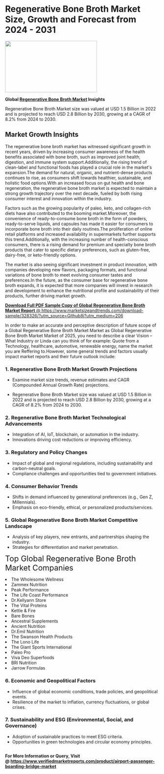 <H1>Regenerative Bone Broth Market Size, Growth and Forecast from 2024 - 2031</H1><img class="aligncenter size-medium wp-image-584254" src="https://thirdeyenews.in/wp-content/uploads/2024/09/Global-Market-Research-300x168.jpeg" alt="" width="300" height="168" /><p><strong>Global&nbsp;<a href="https://www.marketsizeandtrends.com/download-sample/328326/?utm_source=Github8j?utm_medium=206">Regenerative Bone Broth Market</a> Insights</strong></p><p>Regenerative Bone Broth Market size was valued at USD 1.5 Billion in 2022 and is projected to reach USD 2.8 Billion by 2030, growing at a CAGR of 8.2% from 2024 to 2030.</p><p><h2>Market Growth Insights</h2> <p>The regenerative bone broth market has witnessed significant growth in recent years, driven by increasing consumer awareness of the health benefits associated with bone broth, such as improved joint health, digestion, and immune system support.Additionally, the rising trend of clean-label and functional foods has played a crucial role in the market's expansion.The demand for natural, organic, and nutrient-dense products continues to rise, as consumers shift towards healthier, sustainable, and holistic food options.With an increased focus on gut health and bone regeneration, the regenerative bone broth market is expected to maintain a strong growth trajectory over the next decade, fueled by both rising consumer interest and innovation within the industry.</p> <p><a href="#"></a></p> <p>Factors such as the growing popularity of paleo, keto, and collagen-rich diets have also contributed to the booming market.Moreover, the convenience of ready-to-consume bone broth in the form of powders, ready-to-serve liquids, and capsules has made it easier for consumers to incorporate bone broth into their daily routines.The proliferation of online retail platforms and increased availability in supermarkets further supports this trend.Additionally, with the increasing number of health-conscious consumers, there is a rising demand for premium and specialty bone broth products that cater to specific dietary preferences, such as gluten-free, dairy-free, or keto-friendly options.</p> <p>The market is also seeing significant investment in product innovation, with companies developing new flavors, packaging formats, and functional variations of bone broth to meet evolving consumer tastes and preferences.In the future, as the consumer base for regenerative bone broth expands, it is expected that more companies will invest in research and development to enhance the nutritional profile and sustainability of their products, further driving market growth.</p> <p><a href="#"></p><p><span class=""><strong>Download Full PDF Sample Copy of Global Regenerative Bone Broth Market Report</strong> @ <a href="https://www.marketsizeandtrends.com/download-sample/328326/?utm_source=Github8j?utm_medium=206" target="_blank">https://www.marketsizeandtrends.com/download-sample/328326/?utm_source=Github8j?utm_medium=206</a></span></p><p>In order to make an accurate and perceptive description of future scope of a Global&nbsp;Regenerative Bone Broth Market Market as Global&nbsp;Regenerative Bone Broth Market Market of 2025, you need to describe a clear Vision &ndash; What Industry or Linda can you think of for example: Quote from a Technology, healthcare, automotive, renewable energy, name the market you are Reffering to.However, some general trends and factors usually impact market reports and their future outlook include:</p><h3>1.&nbsp;<strong>Regenerative Bone Broth Market Growth Projections</strong></h3><ul><li>Examine market size trends, revenue estimates and CAGR (Compounded Annual Growth Rate) projections.</li><li><p>Regenerative Bone Broth Market size was valued at USD 1.5 Billion in 2022 and is projected to reach USD 2.8 Billion by 2030, growing at a CAGR of 8.2% from 2024 to 2030.</p></li></ul><h3>2.&nbsp;<strong>Regenerative Bone Broth Market Technological Advancements</strong></h3><ul><li>Integration of AI, IoT, blockchain, or automation in the industry.</li><li>Innovations driving cost reductions or improving efficiency.</li></ul><h3>3.&nbsp;<strong>Regulatory and Policy Changes</strong></h3><ul><li>Impact of global and regional regulations, including sustainability and carbon-neutral goals.</li><li>Compliance challenges and opportunities tied to government initiatives.</li></ul><h3>4.&nbsp;<strong>Consumer Behavior Trends</strong></h3><ul><li>Shifts in demand influenced by generational preferences (e.g., Gen Z, Millennials).</li><li>Emphasis on eco-friendly, ethical, or personalized products/services.</li></ul><h3>5.&nbsp;<strong>Global Regenerative Bone Broth Market Competitive Landscape</strong></h3><ul><li>Analysis of key players, new entrants, and partnerships shaping the industry.</li><li>Strategies for differentiation and market penetration.</li></ul><p data-pm-slice="1 1 []"><span style="color: inherit; font-family: inherit; font-size: 25px;">Top Global Regenerative Bone Broth Market Companies</span></p><div class="" data-test-id=""><p><li>The Wholesome Wellness</li><li> Zammex Nutrition</li><li> Peak Performance</li><li> The Life Coast Performance</li><li> Dr.Kellyann Store</li><li> The Vital Proteins</li><li> Kettle & Fire</li><li> Bare Bones</li><li> Ancestral Supplements</li><li> Ancient Nutrition</li><li> Dr.Emil Nutrition</li><li> The Swanson Health Products</li><li> The Lono Life</li><li> The Giant Sports International</li><li> Paleo Pro</li><li> Viva Deo Superfoods</li><li> BRI Nutrition</li><li> Jarrow Formulas</li></p></div><h3>6.&nbsp;<strong>Economic and Geopolitical Factors</strong></h3><ul><li>Influence of global economic conditions, trade policies, and geopolitical events.</li><li>Resilience of the market to inflation, currency fluctuations, or global crises.</li></ul><h3>7.&nbsp;<strong>Sustainability and ESG (Environmental, Social, and Governance)</strong></h3><ul><li>Adoption of sustainable practices to meet ESG criteria.</li><li>Opportunities in green technologies and circular economy principles.</li></ul><h2><strong style="font-size: 14px;">For More Information or Query, Visit @&nbsp;</strong><a style="background-color: #ffffff; font-size: 14px;" href="https://www.marketsizeandtrends.com/report/regenerative-bone-broth-market/" target="_blank">https://www.verifiedmarketreports.com/product/airport-passenger-boarding-bridge-market</a></h2>